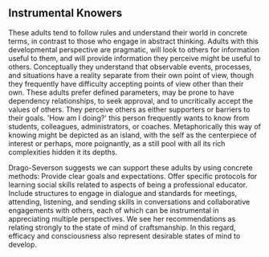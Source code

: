 ## Instrumental Knowers

These adults tend to follow rules and understand their world in concrete terms, in contrast to those who engage in abstract thinking. Adults with this developmental perspective are pragmatic, will look to others for information useful to them, and will provide information they perceive might be useful to others. Conceptually they understand that observable events, processes, and situations have a reality separate from their own point of view, though they frequently have difficulty accepting points of view other than their own. These adults prefer defined parameters, may be prone to have dependency relationships, to seek approval, and to uncritically accept the values of others. They perceive others as either supporters or barriers to their goals. 'How am I doing?' this person frequently wants to know from students, colleagues, administrators, or coaches. Metaphorically this way of knowing might be depicted as an island, with the self as the centerpiece of interest or perhaps, more poignantly, as a still pool with all its rich complexities hidden it its depths.

Drago-Severson suggests we can support these adults by using concrete methods: Provide clear goals and expectations. Offer specific protocols for learning social skills related to aspects of being a professional educator. Include structures to engage in dialogue and standards for meetings, attending, listening, and sending skills in conversations and collaborative engagements with others, each of which can be instrumental in appreciating multiple perspectives. We see her recommendations as relating strongly to the state of mind of craftsmanship. In this regard, efficacy and consciousness also represent desirable states of mind to develop.